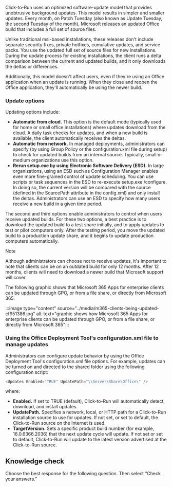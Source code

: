 Click-to-Run uses an optimized software-update model that provides unobtrusive background updates. This model results in simpler and smaller updates. Every month, on Patch Tuesday (also known as Update Tuesday, the second Tuesday of the month), Microsoft releases an updated Office build that includes a full set of source files.

Unlike traditional msi-based installations, these releases don't include separate security fixes, private hotfixes, cumulative updates, and service packs. You use the updated full set of source files for new installations. During the update process for existing installations, the client runs a delta comparison between the current and updated builds, and it only downloads the deltas or differences.

Additionally, this model doesn't affect users, even if they're using an Office application when an update is running. When they close and reopen the Office application, they'll automatically be using the newer build.

### Update options

Updating options include:

 -  **Automatic from cloud.** This option is the default mode (typically used for home or small office installations) where updates download from the cloud. A daily task checks for updates, and when a new build is available, the client automatically receives the deltas.
 -  **Automatic from network.** In managed deployments, administrators can specify (by using Group Policy or the configuration.xml file during setup) to check for updated builds from an internal source. Typically, small or medium organizations use this option.
 -  **Rerun setup.exe by using Electronic Software Delivery (ESD).** In large organizations, using an ESD such as Configuration Manager enables even more fine-grained control of update scheduling. You can use scripts or task sequences in the ESD to re-execute setup.exe /configure. In doing so, the current version will be compared with the source (defined in the SourcePath attribute in the config.xml) and only install the deltas. Administrators can use an ESD to specify how many users receive a new build in a given time period.

The second and third options enable administrators to control when users receive updated builds. For these two options, a best practice is to download the updated build to a test share initially, and to apply updates to test or pilot computers only. After the testing period, you move the updated build to a production update share, and it begins to update production computers automatically.

> [!NOTE]
> Although administrators can choose not to receive updates, it's important to note that clients can be on an outdated build for only 12 months. After 12 months, clients will need to download a newer build that Microsoft support will cover.

The following graphic shows that Microsoft 365 Apps for enterprise clients can be updated through GPO, or from a file share, or directly from Microsoft 365.

:::image type="content" source="../media/m365-clients-being-updated-cf951386.jpg" alt-text="graphic shows how Microsoft 365 Apps for enterprise clients can be updated through GPO, or from a file share, or directly from Microsoft 365":::


### Using the Office Deployment Tool's configuration.xml file to manage updates

Administrators can configure update behavior by using the Office Deployment Tool's configuration.xml file options. For example, updates can be turned on and directed to the shared folder using the following configuration script:

```powershell
<Updates Enabled="TRUE" UpdatePath="\\Server\Share\Office\" />

```

where:

 -  **Enabled.** If set to TRUE (default), Click-to-Run will automatically detect, download, and install updates.
 -  **UpdatePath.** Specifies a network, local, or HTTP path for a Click-to-Run installation source to use for updates. If not set, or set to default, the Click-to-Run source on the Internet is used.
 -  **TargetVersion.** Sets a specific product build number (for example, 16.0.6366.2036) that the next update cycle will update. If not set or set to default, Click-to-Run will update to the latest version advertised at the Click-to-Run source.

## Knowledge check

Choose the best response for the following question. Then select “Check your answers.”